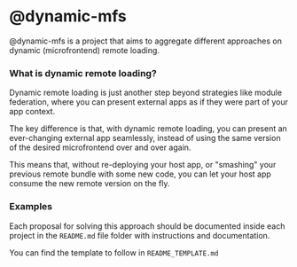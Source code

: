 # @dynamic-mfs

@dynamic-mfs is a project that aims to aggregate different approaches on dynamic (microfrontend) remote loading.

### What is dynamic remote loading?

Dynamic remote loading is just another step beyond strategies like module federation, where you can present external apps as if they were part of your app context.

The key difference is that, with dynamic remote loading, you can present an ever-changing external app seamlessly, instead of using the same version of the desired microfrontend over and over again.

This means that, without re-deploying your host app, or "smashing" your previous remote bundle with some new code, you can let your host app consume the new remote version on the fly.

### Examples

Each proposal for solving this approach should be documented inside each project in the `README.md` file folder with instructions and documentation.

You can find the template to follow in `README_TEMPLATE.md`
